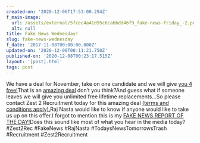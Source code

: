 ```yaml
---
created-on: '2020-12-06T17:53:00.294Z'
f_main-image:
  url: /assets/external/5fcec4a41d95c6cabbdd46f9_fake-news-friday_-2.png
  alt: null
title: Fake News Wednesday!
slug: fake-news-wednesday
f_date: '2017-11-08T00:00:00.000Z'
updated-on: '2020-12-08T00:11:21.750Z'
published-on: '2020-12-08T00:23:17.515Z'
layout: '[post].html'
tags: post
---
```


We have a deal for November, take on one candidate and we will give [you 4 free!](#)That is an [amazing deal](#) don’t you think?And guess what if someone leaves we will give you unlimited free lifetime replacements…So please contact Zest 2 Recruitment today for this amazing deal [(terms and conditions apply).](#)Raj Nasta would like to know if anyone would like to take us up on this offer.I forgot to mention this is my [FAKE NEWS REPORT OF THE DAY!](#)Does this sound like most of what you hear in the media today?#Zest2Rec #FakeNews #RajNasta #TodaysNewsTomorrowsTrash #Recruitment #Zest2Recruitment
